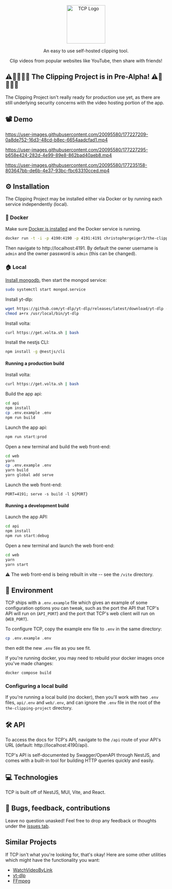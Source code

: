 <p align="center">
  <img src="https://openclipart.org/image/800px/249421" width="120" alt="TCP Logo" />
</p>
<p align="center">An easy to use self-hosted clipping tool.</p>
<p align="center">Clip videos from popular websites like YouTube, then share with friends!</p>

## ⚠️🚨🚧🔥🚩 The Clipping Project is in Pre-Alpha! ⚠️🚨🚧🔥🚩

The Clipping Project isn't really ready for production use yet, as there are still underlying security concerns with the video hosting portion of the app.

## 📽️ Demo


https://user-images.githubusercontent.com/20095580/177227209-0a8de752-16d3-48cd-b8ec-6654aadcfad1.mp4



https://user-images.githubusercontent.com/20095580/177227295-b658e424-282d-4e99-89e8-862bad40aeb8.mp4



https://user-images.githubusercontent.com/20095580/177235158-803647bb-de6b-4e37-93bc-fbc63310cced.mp4



## ⚙️ Installation
The Clipping Project may be installed either via Docker or by running each service independently (local).

### 🐋 Docker
Make sure [Docker is installed](https://docs.docker.com/get-docker/) and the Docker service is running.

```bash
docker run -t -i -p 4190:4190 -p 4191:4191 christophergeiger3/the-clipping-project:latest
```
Then navigate to http://localhost:4191. By default the owner username is `admin` and the owner password is `admin` (this can be changed).

### 🏠 Local
[Install mongodb](https://www.mongodb.com/docs/manual/administration/install-community/), then start the mongod service:
```bash
sudo systemctl start mongod.service
```

Install yt-dlp:
```bash
wget https://github.com/yt-dlp/yt-dlp/releases/latest/download/yt-dlp -O /usr/local/bin/yt-dlp
chmod a+rx /usr/local/bin/yt-dlp
```

Install volta:
```bash
curl https://get.volta.sh | bash
```

Install the nestjs CLI:
```bash
npm install -g @nestjs/cli
```

#### Running a production build
Install volta:
```bash
curl https://get.volta.sh | bash
```

Build the app api:
```bash
cd api
npm install
cp .env.example .env
npm run build
```
Launch the app api:
```bash
npm run start:prod
```
Open a new terminal and build the web front-end:
```bash
cd web
yarn
cp .env.example .env
yarn build
yarn global add serve
```

Launch the web front-end:
```
PORT=4191; serve -s build -l ${PORT}
```
#### Running a development build
Launch the app API:
```bash
cd api
npm install
npm run start:debug
```
Open a new terminal and launch the web front-end:
```bash
cd web
yarn
yarn start
```
⚠️ The web front-end is being rebuilt in vite -- see the `/vite` directory.

## 🌲 Environment
TCP ships with a `.env.example` file which gives an example of some configuration options you can tweak, such as the port the API that TCP's API will run on (`API_PORT`) and the port that TCP's web client will run on (`WEB_PORT`).

To configure TCP, copy the example env file to `.env` in the same directory:
```bash
cp .env.example .env
```
then edit the new `.env` file as you see fit.

If you're running docker, you may need to rebuild your docker images once you've made changes:
```bash
docker compose build
```

### Configuring a local build
If you're running a local build (no docker), then you'll work with two `.env` files, `api/.env` and `web/.env`, and can ignore the `.env` file in the root of the `the-clipping-project` directory.


## 🛠️ API
To access the docs for TCP's API, navigate to the `/api` route of your API's URL (default: http://localhost:4190/api).

TCP's API is self-documented by Swagger/OpenAPI through NestJS, and comes with a built-in tool for building HTTP queries quickly and easily.

## 💻 Technologies
TCP is built off of NestJS, MUI, Vite, and React.

## 🐛 Bugs, feedback, contributions
Leave no question unasked! Feel free to drop any feedback or thoughts under the [issues tab](https://github.com/christophergeiger3/the-clipping-project/issues).

## Similar Projects
If TCP isn't what you're looking for, that's okay!
Here are some other utilities which might have the functionality you want:

- [WatchVideoByLink](https://github.com/MohamedBakoush/WatchVideoByLink)
- [yt-dlp](https://github.com/yt-dlp/yt-dlp)
- [FFmpeg](https://github.com/FFmpeg/FFmpeg)
